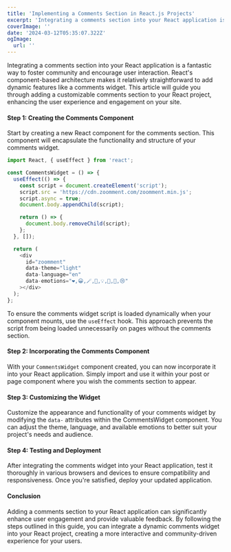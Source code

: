 ```yaml
---
title: 'Implementing a Comments Section in React.js Projects'
excerpt: 'Integrating a comments section into your React application is a fantastic way to foster community and encourage user interaction. React`s component-based architecture makes it relatively straightforward to add dynamic features like a comments widget. This article will guide you through adding a customizable comments section to your React project, enhancing the user experience and engagement on your site.'
coverImage: ''
date: '2024-03-12T05:35:07.322Z'
ogImage:
  url: ''
---
```


Integrating a comments section into your React application is a fantastic way to foster community and encourage user interaction. React's component-based architecture makes it relatively straightforward to add dynamic features like a comments widget. This article will guide you through adding a customizable comments section to your React project, enhancing the user experience and engagement on your site.

#### Step 1: Creating the Comments Component

Start by creating a new React component for the comments section. This component will encapsulate the functionality and structure of your comments widget.

```js
import React, { useEffect } from 'react';

const CommentsWidget = () => {
  useEffect(() => {
    const script = document.createElement('script');
    script.src = 'https://cdn.zoomment.com/zoomment.min.js';
    script.async = true;
    document.body.appendChild(script);

    return () => {
      document.body.removeChild(script);
    };
  }, []);

  return (
    <div
      id="zoomment"
      data-theme="light"
      data-language="en"
      data-emotions="❤️,😀,🪄,🥸,💡,🤔,💩,😢"
    ></div>
  );
};
```

To ensure the comments widget script is loaded dynamically when your component mounts, use the `useEffect` hook. This approach prevents the script from being loaded unnecessarily on pages without the comments section.

#### Step 2: Incorporating the Comments Component

With your `CommentsWidget` component created, you can now incorporate it into your React application. Simply import and use it within your post or page component where you wish the comments section to appear.

#### Step 3: Customizing the Widget

Customize the appearance and functionality of your comments widget by modifying the `data-` attributes within the CommentsWidget component. You can adjust the theme, language, and available emotions to better suit your project's needs and audience.

#### Step 4: Testing and Deployment

After integrating the comments widget into your React application, test it thoroughly in various browsers and devices to ensure compatibility and responsiveness. Once you're satisfied, deploy your updated application.

#### Conclusion

Adding a comments section to your React application can significantly enhance user engagement and provide valuable feedback. By following the steps outlined in this guide, you can integrate a dynamic comments widget into your React project, creating a more interactive and community-driven experience for your users.
